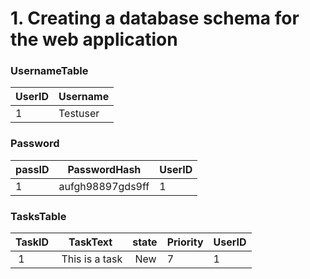 # 1. <strong>Creating a database schema for the web application</strong>

<h3>UsernameTable</h3>

| UserID | Username |
| ------ | -------- |
|1|Testuser|

<h3>Password</h3>

| passID | PasswordHash | UserID |
|----|----|----|
|1|aufgh98897gds9ff|1|

<h3>TasksTable</h3>

| TaskID | TaskText | state | Priority | UserID |
|----|----|----|----|----|
| 1 | This is a task| New | 7 | 1 |


